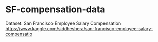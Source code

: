 # SF-compensation-data

Dataset: San Francisco Employee Salary Compensation
https://www.kaggle.com/siddheshera/san-francisco-employee-salary-compensatio
